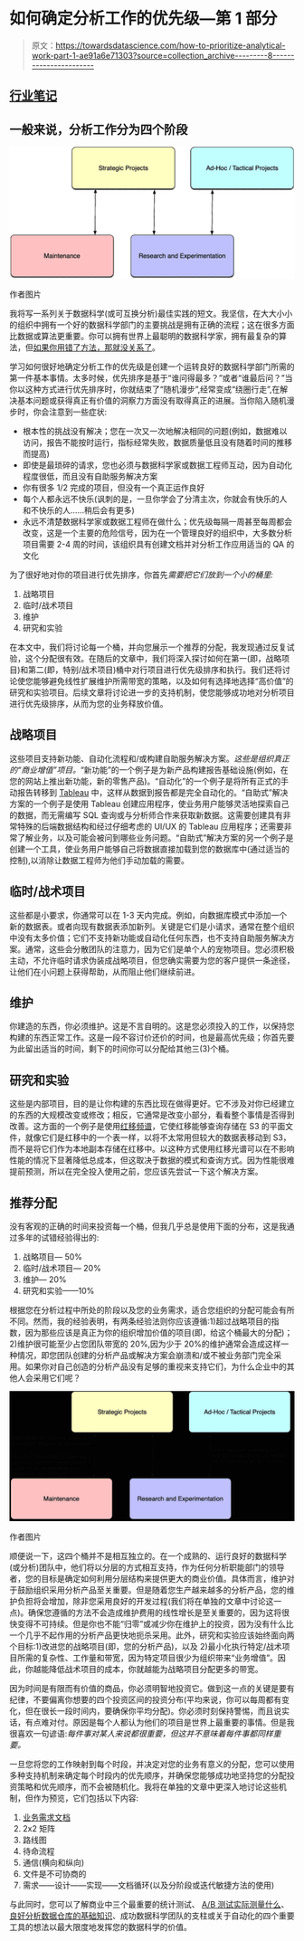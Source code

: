 # 如何确定分析工作的优先级—第 1 部分

> 原文：<https://towardsdatascience.com/how-to-prioritize-analytical-work-part-1-ae91a6e71303?source=collection_archive---------8----------------------->

## [行业笔记](https://towardsdatascience.com/tagged/notes-from-industry)

## 一般来说，分析工作分为四个阶段

![](img/8108ca5426972a3c3a7082624f234f88.png)

作者图片

我将写一系列关于数据科学(或可互换分析)最佳实践的短文。我坚信，在大大小小的组织中拥有一个好的数据科学部门的主要挑战是拥有正确的流程；这在很多方面比数据或算法更重要。你可以拥有世界上最聪明的数据科学家，拥有最复杂的算法，但[如果你用错了方法，那就没关系了](https://medium.com/codex/automation-or-ways-not-to-waste-the-talents-of-your-pricey-data-scientists-f8f2b93693b)。

学习如何很好地确定分析工作的优先级是创建一个运转良好的数据科学部门所需的第一件基本事情。太多时候，优先排序是基于“谁问得最多？”或者“谁最后问？”当你以这种方式进行优先排序时，你就结束了“随机漫步”,经常变成“绕圈行走”,在解决基本问题或获得真正有价值的洞察力方面没有取得真正的进展。当你陷入随机漫步时，你会注意到一些症状:

*   根本性的挑战没有解决；您在一次又一次地解决相同的问题(例如，数据难以访问，报告不能按时运行，指标经常失败，数据质量低且没有随着时间的推移而提高)
*   即使是最琐碎的请求，您也必须与数据科学家或数据工程师互动，因为自动化程度很低，而且没有自助服务解决方案
*   你有很多 1/2 完成的项目，但没有一个真正运作良好
*   每个人都永远不快乐(讽刺的是，一旦你学会了分清主次，你就会有快乐的人和不快乐的人……稍后会有更多)
*   永远不清楚数据科学家或数据工程师在做什么；优先级每隔一周甚至每周都会改变，这是一个主要的危险信号，因为在一个管理良好的组织中，大多数分析项目需要 2-4 周的时间，该组织具有创建文档并对分析工作应用适当的 QA 的文化

为了很好地对你的项目进行优先排序，你首先*需要把它们放到一个小的桶里:*

1.  战略项目
2.  临时/战术项目
3.  维护
4.  研究和实验

在本文中，我们将讨论每一个桶，并向您展示一个推荐的分配，我发现通过反复试验，这个分配很有效。在随后的文章中，我们将深入探讨如何在第一(即，战略项目)和第二(即，特别/战术项目)桶中对行项目进行优先级排序和执行。我们还将讨论使您能够避免线性扩展维护所需带宽的策略，以及如何有选择地选择“高价值”的研究和实验项目。后续文章将讨论进一步的支持机制，使您能够成功地对分析项目进行优先级排序，从而为您的业务释放价值。

## **战略项目**

这些项目支持新功能、自动化流程和/或构建自助服务解决方案。*这些是组织真正的“商业增值”项目。*“新功能”的一个例子是为新产品构建报告基础设施(例如，在您的网站上推出新功能，新的零售产品)。“自动化”的一个例子是将所有正式的手动报告转移到 [Tableau](https://www.tableau.com/) 中，这样从数据到报告都是完全自动化的。“自助式”解决方案的一个例子是使用 Tableau 创建应用程序，使业务用户能够灵活地探索自己的数据，而无需编写 SQL 查询或与分析师合作来获取新数据。这需要创建具有非常特殊的后端数据结构和经过仔细考虑的 UI/UX 的 Tableau 应用程序；还需要非常了解业务，以及可能会被问到哪些业务问题。“自助式”解决方案的另一个例子是创建一个工具，使业务用户能够自己将数据直接加载到您的数据库中(通过适当的控制),以消除让数据工程师为他们手动加载的需要。

## **临时/战术项目**

这些都是小要求，你通常可以在 1-3 天内完成。例如，向数据库模式中添加一个新的数据表。或者向现有数据表添加新列。关键是它们是小请求，通常在整个组织中没有太多价值；它们不支持新功能或自动化任何东西，也不支持自助服务解决方案。通常，这些会分散团队的注意力，因为它们是单个人的宠物项目。您必须积极主动，不允许临时请求伪装成战略项目，但您确实需要为您的客户提供一条途径，让他们在小问题上获得帮助，从而阻止他们继续前进。

## **维护**

你建造的东西，你必须维护。这是不言自明的。这是您必须投入的工作，以保持您构建的东西正常工作。这是一段不容讨价还价的时间，也是最高优先级；你首先要为此留出适当的时间，剩下的时间你可以分配给其他三(3)个桶。

## **研究和实验**

这些是内部项目，目的是让你构建的东西比现在做得更好。它不涉及对你已经建立的东西的大规模改变或修改；相反，它通常是改变小部分，看看整个事情是否得到改善。这方面的一个例子是使用[红移频谱](https://aws.amazon.com/blogs/big-data/amazon-redshift-spectrum-extends-data-warehousing-out-to-exabytes-no-loading-required/)，它使红移能够查询存储在 S3 的平面文件，就像它们是红移中的一个表一样，以将不太常用但较大的数据表移动到 S3，而不是将它们作为本地副本存储在红移中。以这种方式使用红移光谱可以在不影响性能的情况下显著降低总成本，但这取决于数据的模式和查询方式。因为性能很难提前预测，所以在完全投入使用之前，您应该先尝试一下这个解决方案。

## **推荐分配**

没有客观的正确的时间来投资每一个桶，但我几乎总是使用下面的分布，这是我通过多年的试错经验得出的:

1.  战略项目— 50%
2.  临时/战术项目— 20%
3.  维护— 20%
4.  研究和实验——10%

根据您在分析过程中所处的阶段以及您的业务需求，适合您组织的分配可能会有所不同。然而，我的经验表明，有两条经验法则你应该遵循:1)超过战略项目的指数，因为那些应该是真正为你的组织增加价值的项目(即，给这个桶最大的分配)；2)维护很可能至少占您团队带宽的 20%,因为少于 20%的维护通常会造成这样一种情况，即您团队创建的分析产品或解决方案会崩溃和/或不被业务部门完全采用。如果你对自己创造的分析产品没有足够的重视来支持它们，为什么企业中的其他人会采用它们呢？

![](img/4dd752086f1021b475c6d3694f6a9709.png)

作者图片

顺便说一下，这四个桶并不是相互独立的。在一个成熟的、运行良好的数据科学(或分析)团队中，他们将以分层的方式相互支持，作为任何分析职能部门的领导者，您的目标是确定如何利用分层结构来提供更大的商业价值。具体而言，维护对于鼓励组织采用分析产品至关重要。但是随着您生产越来越多的分析产品，您的维护负担将会增加，除非您采用良好的开发过程(我们将在单独的文章中讨论这一点)。确保您遵循的方法不会造成维护费用的线性增长是至关重要的，因为这将很快变得不可持续。但是你也不能“归零”或减少你在维护上的投资，因为没有什么比一个几乎不起作用的分析产品更快地扼杀采用。此外，研究和实验应该始终面向两个目标:1)改进您的战略项目(即，您的分析产品)，以及 2)最小化执行特定/战术项目所需的复杂性、工作量和带宽，因为特定项目很少为组织带来“业务增值”。因此，你越能降低战术项目的成本，你就越能为战略项目分配更多的带宽。

因为时间是有限而有价值的商品，你必须明智地投资它。做到这一点的关键是要有纪律，不要偏离你想要的四个投资区间的投资分布(平均来说，你可以每周都有变化，但在很长一段时间内，要确保你平均分配)。你必须时刻保持警惕，而且说实话，有点难对付。原因是每个人都认为他们的项目是世界上最重要的事情。但是我很喜欢一句谚语:*每件事对某人来说都很重要，但这并不意味着每件事都同样重要。*

一旦您将您的工作映射到每个时段，并决定对您的业务有意义的分配，您可以使用多种支持机制来确定每个时段内的优先顺序，并确保您能够成功地坚持您的分配投资策略和优先顺序，而不会被随机化。我将在单独的文章中更深入地讨论这些机制，但作为预览，它们包括以下内容:

1.  [业务需求文档](/how-to-prioritize-analytical-work-part-2-8a073546cede)
2.  2x2 矩阵
3.  路线图
4.  待命流程
5.  通信(横向和纵向)
6.  文件是不可协商的
7.  需求——设计——实现——文档循环(以及分阶段或迭代敏捷方法的使用)

与此同时，您可以了解商业中三个最重要的统计测试、 [A/B 测试实际测量什么](/what-does-an-a-b-test-measure-adebf56ae68a)、[良好分析数据仓库的基础知识](/the-basics-of-a-good-analytics-data-warehouse-4407b4b5ce50)、成功数据科学团队的支柱或关于自动化的四个重要工具的想法以最大限度地发挥您的数据科学的价值。